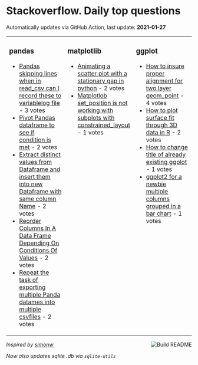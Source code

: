 # Stackoverflow. Daily top questions 

Automatically updates via GitHub Action, last update: **<!-- date starts -->2021-01-27<!-- date ends -->**


<table><tr><td valign="top" width="33%">

### pandas
<!-- pandas starts -->
* [Pandas skipping lines when in read_csv can I record these to variablelog file](https://stackoverflow.com/questions/65922015/pandas-skipping-lines-when-in-read-csv-can-i-record-these-to-variable-log-file) - 3 votes
* [Pivot Pandas dataframe to see if condition is met](https://stackoverflow.com/questions/65912371/pivot-pandas-dataframe-to-see-if-condition-is-met) - 2 votes
* [Extract distinct values from Dataframe and insert them into new Dataframe with same column Name](https://stackoverflow.com/questions/65913796/extract-distinct-values-from-dataframe-and-insert-them-into-new-dataframe-with-s) - 2 votes
* [Reorder Columns In A Data Frame Depending On Conditions Of Values](https://stackoverflow.com/questions/65912245/re-order-columns-in-a-data-frame-depending-on-conditions-of-values) - 2 votes
* [Repeat the task of exporting multiple Panda datames into multiple csvfiles](https://stackoverflow.com/questions/65916809/repeat-the-task-of-exporting-multiple-panda-datames-into-multiple-csv-files) - 2 votes
<!-- pandas ends -->
</td><td valign="top" width="34%">


### matplotlib
<!-- matplotlib starts -->
* [Animating a scatter plot with a stationary gap in python](https://stackoverflow.com/questions/65922585/animating-a-scatter-plot-with-a-stationary-gap-in-python) - 2 votes
* [Matplotlob set_position is not working with subplots with constrained_layout](https://stackoverflow.com/questions/65912899/matplotlob-set-position-is-not-working-with-subplots-with-constrained-layout) - 1 votes
<!-- matplotlib ends -->
</td><td valign="top" width="34%">


### ggplot
<!-- ggplot2 starts -->
* [How to insure proper alignment for two layer geom_point](https://stackoverflow.com/questions/65917340/how-to-insure-proper-alignment-for-two-layer-geom-point) - 4 votes
* [How to plot surface fit through 3D data in R](https://stackoverflow.com/questions/65918325/how-to-plot-surface-fit-through-3d-data-in-r) - 2 votes
* [How to change title of already existing ggplot](https://stackoverflow.com/questions/65916960/how-to-change-title-of-already-existing-ggplot) - 1 votes
* [ggplot2 for a newbie multiple columns grouped in a bar chart](https://stackoverflow.com/questions/65922402/ggplot2-for-a-newbie-multiple-columns-grouped-in-a-bar-chart) - 1 votes
<!-- ggplot2 ends -->
</td></tr></table>

<a href="https://github.com/hp0404/hp0404/actions"><img src="https://github.com/hp0404/hp0404/workflows/Build%20README/badge.svg" align="right" alt="Build README"></a> <p>*Inspired by  [simonw](https://github.com/simonw/simonw)*</p> <p> *Now also updates sqlite .db via `sqlite-utils`* </p>
